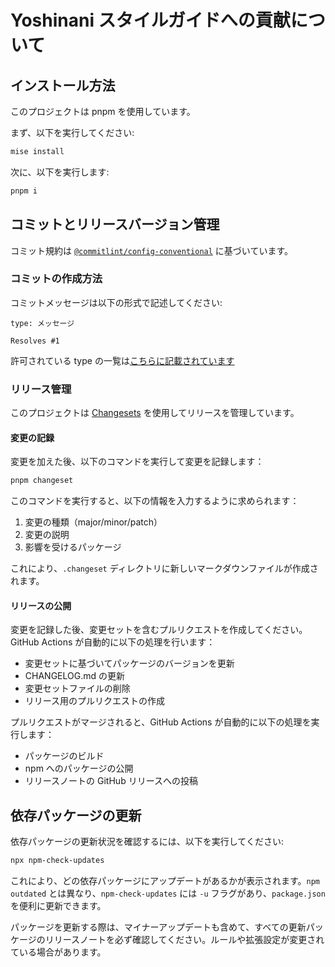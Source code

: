 # Yoshinani スタイルガイドへの貢献について

## インストール方法

このプロジェクトは pnpm を使用しています。

まず、以下を実行してください:

```sh
mise install
```

次に、以下を実行します:

```sh
pnpm i
```

## コミットとリリースバージョン管理

コミット規約は [`@commitlint/config-conventional`](https://github.com/conventional-changelog/commitlint/blob/master/%40commitlint/config-conventional) に基づいています。

### コミットの作成方法

コミットメッセージは以下の形式で記述してください:

```
type: メッセージ

Resolves #1
```

許可されている type の一覧は[こちらに記載されています](./commitlint/commitlint.config.mjs)

### リリース管理

このプロジェクトは [Changesets](https://github.com/changesets/changesets) を使用してリリースを管理しています。

#### 変更の記録

変更を加えた後、以下のコマンドを実行して変更を記録します：

```sh
pnpm changeset
```

このコマンドを実行すると、以下の情報を入力するように求められます：

1. 変更の種類（major/minor/patch）
2. 変更の説明
3. 影響を受けるパッケージ

これにより、`.changeset` ディレクトリに新しいマークダウンファイルが作成されます。

#### リリースの公開

変更を記録した後、変更セットを含むプルリクエストを作成してください。GitHub Actions が自動的に以下の処理を行います：

- 変更セットに基づいてパッケージのバージョンを更新
- CHANGELOG.md の更新
- 変更セットファイルの削除
- リリース用のプルリクエストの作成

プルリクエストがマージされると、GitHub Actions が自動的に以下の処理を実行します：

- パッケージのビルド
- npm へのパッケージの公開
- リリースノートの GitHub リリースへの投稿

## 依存パッケージの更新

依存パッケージの更新状況を確認するには、以下を実行してください:

```sh
npx npm-check-updates
```

これにより、どの依存パッケージにアップデートがあるかが表示されます。`npm outdated` とは異なり、`npm-check-updates` には `-u` フラグがあり、`package.json` を便利に更新できます。

パッケージを更新する際は、マイナーアップデートも含めて、すべての更新パッケージのリリースノートを必ず確認してください。ルールや拡張設定が変更されている場合があります。
